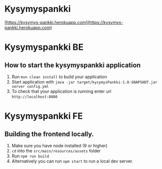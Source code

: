 # Kysymyspankki

[https://kysymys-pankki.herokuapp.com](https://kysymys-pankki.herokuapp.com)

# Kysymyspankki BE

How to start the kysymyspankki application
---

1. Run `mvn clean install` to build your application
1. Start application with `java -jar target/kysymysPankki-1.0-SNAPSHOT.jar server config.yml`
1. To check that your application is running enter url `http://localhost:8080`

# Kysymyspankki FE

Building the frontend locally.
---

1. Make sure you have node installed (9 or higher)
1. `cd` into the `src/main/resources/assets` folder
1. Run `npm run build`
1. Alternatively you can run `npm start` to run a local dev server.

